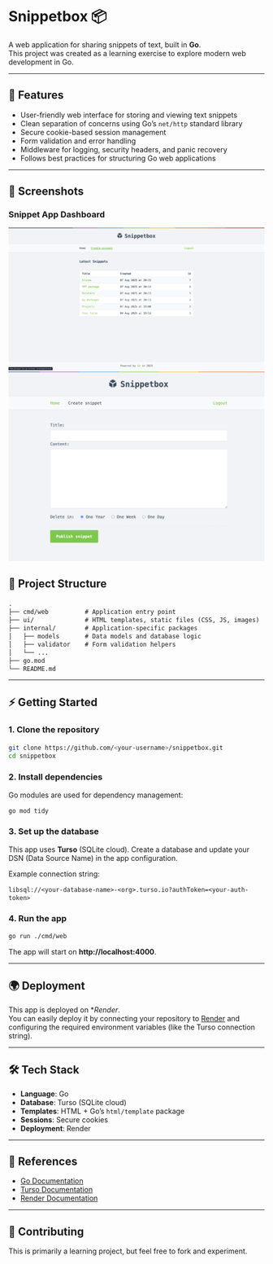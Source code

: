 # Snippetbox 📦

A web application for sharing snippets of text, built in **Go**.  
This project was created as a learning exercise to explore modern web development in Go.

---

## 🚀 Features
- User-friendly web interface for storing and viewing text snippets  
- Clean separation of concerns using Go’s `net/http` standard library  
- Secure cookie-based session management  
- Form validation and error handling  
- Middleware for logging, security headers, and panic recovery  
- Follows best practices for structuring Go web applications  

---

## 📸 Screenshots
### Snippet App Dashboard
![Home Dashboard](./screenshots/dashboard1.png)
![Create Snippet](./screenshots/dashboard2.png)

## 📂 Project Structure
```
.
├── cmd/web          # Application entry point
├── ui/              # HTML templates, static files (CSS, JS, images)
├── internal/        # Application-specific packages
│   ├── models       # Data models and database logic
│   ├── validator    # Form validation helpers
│   └── ...          
├── go.mod           
└── README.md
```

---

## ⚡ Getting Started

### 1. Clone the repository
```bash
git clone https://github.com/<your-username>/snippetbox.git
cd snippetbox
```

### 2. Install dependencies
Go modules are used for dependency management:
```bash
go mod tidy
```

### 3. Set up the database
This app uses **Turso** (SQLite cloud). Create a database and update your DSN (Data Source Name) in the app configuration.

Example connection string:
```
libsql://<your-database-name>-<org>.turso.io?authToken=<your-auth-token>
```

### 4. Run the app
```bash
go run ./cmd/web
```

The app will start on **http://localhost:4000**.

---

## 🌍 Deployment
This app is deployed on **Render*.  
You can easily deploy it by connecting your repository to [Render](https://render.app/) and configuring the required environment variables (like the Turso connection string).

---

## 🛠 Tech Stack
- **Language**: Go  
- **Database**: Turso (SQLite cloud)  
- **Templates**: HTML + Go’s `html/template` package  
- **Sessions**: Secure cookies  
- **Deployment**: Render  

---

## 📖 References
- [Go Documentation](https://golang.org/doc/)  
- [Turso Documentation](https://docs.turso.tech/)  
- [Render Documentation](https://docs.render.app/)  

---

## 🤝 Contributing
This is primarily a learning project, but feel free to fork and experiment.

